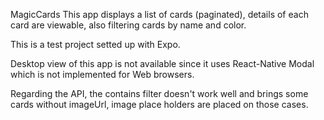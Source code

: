 MagicCards
This app displays a list of cards (paginated), details of each card are viewable, also filtering cards by name and color.

This is a test project setted up with Expo.

Desktop view of this app is not available since it uses React-Native Modal which is not implemented for Web browsers.

Regarding the API, the contains filter doesn't work well and brings some cards without imageUrl, image place holders are placed on those cases.